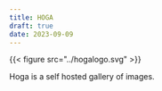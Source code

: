 ```yaml
---
title: HOGA
draft: true
date: 2023-09-09
---
```

{{< figure src="../hogalogo.svg" >}}

Hoga is a self hosted gallery of images.